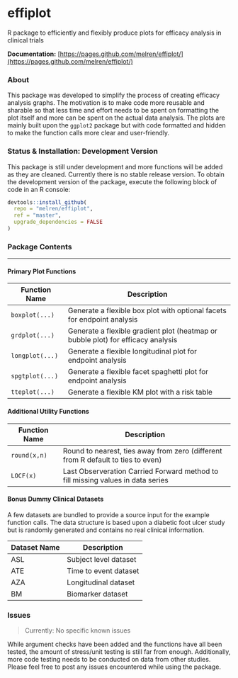# effiplot
R package to efficiently and flexibly produce plots for efficacy analysis in clinical trials

**Documentation:** [https://pages.github.com/melren/effiplot/](https://pages.github.com/melren/effiplot/)

### About

This package was developed to simplify the process of creating efficacy analysis graphs. The motivation is to make code more reusable and sharable so that less time and effort needs to be spent on formatting the plot itself and more can be spent on the actual data analysis. The plots are mainly built upon the `ggplot2` package but with code formatted and hidden to make the function calls more clear and user-friendly.

### Status & Installation: Development Version

This package is still under development and more functions will be added as they are cleaned.
Currently there is no stable release version. To obtain the development version of the package, execute the following block of code in an R console:
```r
devtools::install_github(
  repo = "melren/effiplot",
  ref = "master",
  upgrade_dependencies = FALSE
)
```
### Package Contents

---

#### Primary Plot Functions

Function Name | Description
-------------- | ---------------------------------------------------------------
`boxplot(...)` | Generate a flexible box plot with optional facets for endpoint analysis
`grdplot(...)` | Generate a flexible gradient plot (heatmap or bubble plot) for efficacy analysis
`longplot(...)`| Generate a flexible longitudinal plot for endpoint analysis
`spgtplot(...)`| Generate a flexible facet spaghetti plot for endpoint analysis
`tteplot(...)` | Generate a flexible KM plot with a risk table

#### Additional Utility Functions

Function Name | Description
-------------- | ---------------------------------------------------------------
`round(x,n)` | Round to nearest, ties away from zero (different from R default to ties to even) 
`LOCF(x)` | Last Observeration Carried Forward method to fill missing values in data series 

#### Bonus Dummy Clinical Datasets
A few datasets are bundled to provide a source input for the example function calls. The data structure is based upon a diabetic foot ulcer study but is randomly generated and contains no real clinical information.

Dataset Name | Description
-------------- | ---------------------------------------------------------------
ASL | Subject level dataset
ATE | Time to event dataset
AZA | Longitudinal dataset
BM | Biomarker dataset

### Issues
> Currently: No specific known issues

While argument checks have been added and the functions have all been tested, the amount of stress/unit testing is still far from enough. Additionally, more code testing needs to be conducted on data from other studies. Please feel free to post any issues encountered while using the package.
